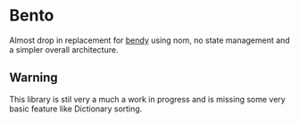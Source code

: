 # Bento

Almost drop in replacement for [bendy](https://github.com/P3KI/bendy) using nom, no state management and a simpler overall architecture.

## Warning

This library is stil very a much a work in progress and is missing some very basic feature like Dictionary sorting.